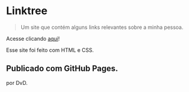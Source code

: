 # Linktree

> Um site que contém alguns links relevantes sobre a minha pessoa.

Acesse clicando [aqui](https://dvdiogo.github.io/devd)!

Esse site foi feito com HTML e CSS. 

Publicado com GitHub Pages.
---

por DvD.
